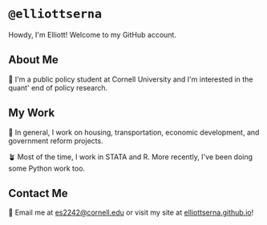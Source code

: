# `@elliottserna`

Howdy, I'm Elliott! Welcome to my GitHub account.

## About Me

🌱 I'm a public policy student at Cornell University and I'm interested in the quant' end of policy research.

## My Work

🌿 In general, I work on housing, transportation, economic development, and government reform projects. 

🪴 Most of the time, I work in STATA and R. More recently, I've been doing some Python work too.

## Contact Me

🌻 Email me at es2242@cornell.edu or visit my site at [elliottserna.github.io](https://elliottserna.github.io)!
